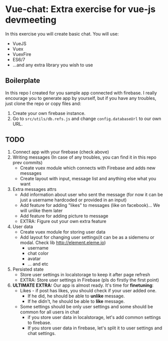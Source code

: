 # Vue-chat: Extra exercise for vue-js devmeeting
In this exercise you will create basic chat. You will use:
- VueJS
- Vuex
- VuexFire
- ES6/7
- ...and any extra library you wish to use

## Boilerplate
In this repo I created for you sample app connected with firebase. I really encourage you to generate app by yourself, but if you have any troubles, just clone the repo or copy files and:
1. Create your own firebase instance.
2. Go to `src/utils/db.refs.js` and change `config.databaseUrl` to our own URL.


## TODO
1. Connect app with your firebase (check above)
2. Writing messages (In case of any troubles, you can find it in this repo prev commits)
	- Create vuex module which connects with Firebase and adds new messages
	- Create layout with input, message list and anything else what you want
3. Extra messages attrs
	- Add information about user who sent the message (for now it can be just a username hardcoded or provided in an input)
	- Add feature for adding "likes" to messages (like on facebook)... We will unlike them later 
	- Add feature for adding picture to message
	- EXTRA: Figure out your own extra feature
4. User data
	- Create vuex module for storing user data
	- Add layout for changing user settings(it can be as a sidemenu or modal. Check lib http://element.eleme.io)
		- username
		- chat color
		- avatar
		- ... and etc
5. Persisted state
	 - Store user settings in localstorage to keep it after page refresh
	 - EXTRA: Store user settings in Firebase (pls do firstly the first point)
6. **ULTIMATE EXTRA:** Our app is almost ready. It's time for **finetuning**:
	- Likes - if post has likes, you should check if your user added one.
		- If he did, he should be able to **unlike** message.
		- If he didn't, he should be able to **like** message.
	- Some settings should be only user settings and some should be common for all users in chat
		- if you store user data in localstorage, let's add common settings to firebase.
		- If you store user data in firebase, let's split it to user settings and chat settings.
